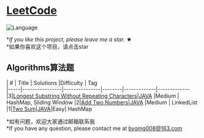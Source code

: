 # [LeetCode](https://leetcode.com/problemset/algorithms/) 
![Language](https://img.shields.io/badge/language-Java%20%2F%20MySQL-blue.svg) 

*_If you like this project, please leave me a star._ &#9733;<br/>*如果你喜欢这个项目，请点击star

## Algorithms算法题

|  #  |      Title     |   Solutions   |Difficulty  | Tag                   
|-----|----------------|---------------|--------|-------------|-------------
|3|[Longest Substring Without Repeating Characters](https://leetcode.com/problems/longest-substring-without-repeating-characters/)|[JAVA](../master/src/main/java/com/fishercoder/solutions/_3.java) |Medium | HashMap, Sliding Window
|2|[Add Two Numbers](https://leetcode.com/problems/add-two-numbers/)|[JAVA](../master/src/main/java/com/fishercoder/solutions/_2.java) |Medium | LinkedList
|1|[Two Sum](https://leetcode.com/problems/two-sum/)|[JAVA](../master/src/main/java/com/Leetcode1-100/Leetcode1)|Easy| HashMap 


*如有问题，欢迎大家通过邮箱联系我 <br/>*If you have any question, please contact me at byomg008@163.com
